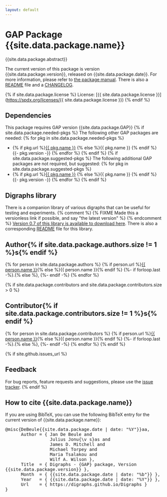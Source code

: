 ```yaml
---
layout: default
---
```


# GAP Package {{site.data.package.name}}

{{site.data.package.abstract}}

The current version of this package is version {{site.data.package.version}}, released on {{site.data.package.date}}.
For more information, please refer to [the package manual]({{site.data.package.doc-html}}).
There is also a [README](README.html) file and a [CHANGELOG](CHANGELOG.html).

{% if site.data.package.license %}
  License: [{{ site.data.package.license }}](https://spdx.org/licenses/{{ site.data.package.license }})
{% endif %}

## Dependencies

This package requires GAP version {{site.data.package.GAP}}
{% if site.data.package.needed-pkgs %}
The following other GAP packages are needed:
{% for pkg in site.data.package.needed-pkgs %}
- {% if pkg.url %}<a href="{{ pkg.url }}">{{ pkg.name }}</a> {% else %}{{ pkg.name }} {% endif %}
  {{- pkg.version -}}
{% endfor %}
{% endif %}
{% if site.data.package.suggested-pkgs %}
The following additional GAP packages are not required, but suggested:
{% for pkg in site.data.package.suggested-pkgs %}
- {% if pkg.url %}<a href="{{ pkg.url }}">{{ pkg.name }}</a> {% else %}{{ pkg.name }} {% endif %}
  {{- pkg.version -}}
{% endfor %}
{% endif %}

## Digraphs library

There is a companion library of various digraphs that can be useful for testing
and experiments.
{% comment %}
{% FIXME Made this a versionless link if possible, and say "the latest version" %}
{% endcomment %}
[Version 0.7 of this library is available to download here](https://github.com/digraphs/digraphs-lib/releases/download/v0.7/digraphs-lib-0.7.tar.gz).
There is also a corresponding [README](https://github.com/digraphs/digraphs-lib?tab=readme-ov-file#readme-for-digraphs-lib) file for this library.

## Author{% if site.data.package.authors.size != 1 %}s{% endif %}
{% for person in site.data.package.authors %}
 {% if person.url %}<a href="{{ person.url }}">{{ person.name }}</a>{% else %}{{ person.name }}{% endif %}
 {%- if forloop.last -%}.{% else %}, {%- endif -%}
{% endfor %}

{% if site.data.package.contributors and site.data.package.contributors.size > 0 %}
## Contributor{% if site.data.package.contributors.size != 1 %}s{% endif %}
 {% for person in site.data.package.contributors %}
  {% if person.url %}<a href="{{ person.url }}">{{ person.name }}</a>{% else %}{{ person.name }}{% endif %}
  {%- if forloop.last -%}.{% else %}, {%- endif -%}
 {% endfor %}
{% endif %}

{% if site.github.issues_url %}
## Feedback

For bug reports, feature requests and suggestions, please use the
[issue tracker]({{site.github.issues_url}}).
{% endif %}

## How to cite {{site.data.package.name}}
If you are using BibTeX, you can use the following BibTeX entry for the current 
version of {{site.data.package.name}}:

<pre style="white-space: pre-wrap;">@misc{DeBeule{{site.data.package.date | date: "%Y"}}aa,
      Author = { Jan De Beule and
                 Julius Jonu{\v s}as and
                 James D. Mitchell and
                 Michael Torpey and
                 Maria Tsalakou and
                 Wilf A. Wilson },
      Title  = { Digraphs - {GAP} package, Version {{site.data.package.version}} },
      Month  = { {{site.data.package.date | date: "%b"}} },
      Year   = { {{site.data.package.date | date: "%Y"}} },
      Url    = { https://digraphs.github.io/Digraphs }
}</pre>
